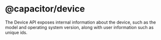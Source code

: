 # @capacitor/device

The Device API exposes internal information about the device, such as the model and operating system version, along with user information such as unique ids.

<docgen-index></docgen-index>

<docgen-api>
<!-- run docgen to generate docs from the source -->
<!-- More info: https://github.com/ionic-team/capacitor-docgen -->
</docgen-api>
